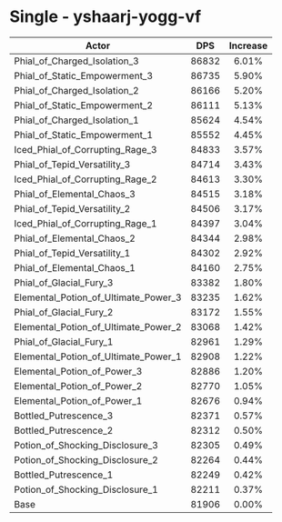 # Single - yshaarj-yogg-vf
| Actor | DPS | Increase |
|---|:---:|:---:|
|Phial_of_Charged_Isolation_3|86832|6.01%|
|Phial_of_Static_Empowerment_3|86735|5.90%|
|Phial_of_Charged_Isolation_2|86166|5.20%|
|Phial_of_Static_Empowerment_2|86111|5.13%|
|Phial_of_Charged_Isolation_1|85624|4.54%|
|Phial_of_Static_Empowerment_1|85552|4.45%|
|Iced_Phial_of_Corrupting_Rage_3|84833|3.57%|
|Phial_of_Tepid_Versatility_3|84714|3.43%|
|Iced_Phial_of_Corrupting_Rage_2|84613|3.30%|
|Phial_of_Elemental_Chaos_3|84515|3.18%|
|Phial_of_Tepid_Versatility_2|84506|3.17%|
|Iced_Phial_of_Corrupting_Rage_1|84397|3.04%|
|Phial_of_Elemental_Chaos_2|84344|2.98%|
|Phial_of_Tepid_Versatility_1|84302|2.92%|
|Phial_of_Elemental_Chaos_1|84160|2.75%|
|Phial_of_Glacial_Fury_3|83382|1.80%|
|Elemental_Potion_of_Ultimate_Power_3|83235|1.62%|
|Phial_of_Glacial_Fury_2|83172|1.55%|
|Elemental_Potion_of_Ultimate_Power_2|83068|1.42%|
|Phial_of_Glacial_Fury_1|82961|1.29%|
|Elemental_Potion_of_Ultimate_Power_1|82908|1.22%|
|Elemental_Potion_of_Power_3|82886|1.20%|
|Elemental_Potion_of_Power_2|82770|1.05%|
|Elemental_Potion_of_Power_1|82676|0.94%|
|Bottled_Putrescence_3|82371|0.57%|
|Bottled_Putrescence_2|82312|0.50%|
|Potion_of_Shocking_Disclosure_3|82305|0.49%|
|Potion_of_Shocking_Disclosure_2|82264|0.44%|
|Bottled_Putrescence_1|82249|0.42%|
|Potion_of_Shocking_Disclosure_1|82211|0.37%|
|Base|81906|0.00%|
